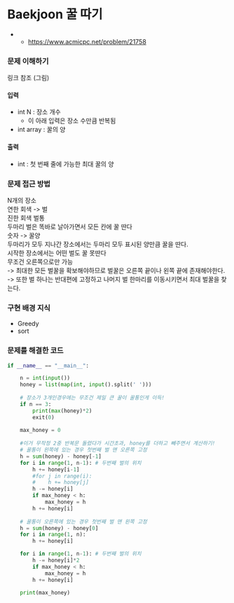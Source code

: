 # Baekjoon 꿀 따기

- 
    - https://www.acmicpc.net/problem/21758

### 문제 이해하기
링크 참조 (그림)
#### 입력
- int N : 장소 개수
    - 이 아래 입력은 장소 수만큼 반복됨
- int array : 꿀의 양

#### 출력
- int : 첫 번째 줄에 가능한 최대 꿀의 양

### 문제 접근 방법
N개의 장소  
연한 회색 -> 벌  
진한 회색 벌통  
두마리 벌은 똑바로 날아가면서 모든 칸에 꿀 딴다  
숫자 -> 꿀양  
두마리가 모두 지나간 장소에서는 두마리 모두 표시된 양만큼 꿀을 딴다.  
시작한 장소에서는 어떤 벌도 꿀 못딴다  
무조건 오른쪽으로만 가능  
-> 최대한 모든 벌꿀을 확보해야하므로 벌꿀은 오른쪽 끝이나 왼쪽 끝에 존재해야한다.  
-> 또한 벌 하나는 반대편에 고정하고 나머지 벌 한마리를 이동시키면서 최대 벌꿀을 찾는다.
### 구현 배경 지식
- Greedy
- sort

### 문제를 해결한 코드
~~~python
if __name__ == "__main__":

    n = int(input())
    honey = list(map(int, input().split(' ')))
    
    # 장소가 3개인경우에는 무조건 제일 큰 꿀이 꿀통인게 이득!
    if n == 3:
        print(max(honey)*2)
        exit(0)
    
    max_honey = 0
    
    #이거 무작정 2중 반복문 돌렸다가 시간초과, honey를 더하고 빼주면서 계산하기!
    # 꿀통이 왼쪽에 있는 경우 첫번째 벌 맨 오른쪽 고정
    h = sum(honey) - honey[-1]
    for i in range(1, n-1): # 두번째 벌의 위치
        h += honey[i-1]
        #for j in range(i):
        #    h += honey[j]
        h -= honey[i]
        if max_honey < h:
            max_honey = h
        h += honey[i]
    
    # 꿀통이 오른쪽에 있는 경우 첫번째 벌 맨 왼쪽 고정
    h = sum(honey) - honey[0]
    for i in range(1, n):
        h += honey[i]

    for i in range(1, n-1): # 두번째 벌의 위치
        h -= honey[i]*2
        if max_honey < h:
            max_honey = h
        h += honey[i]

    print(max_honey)
~~~